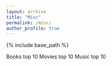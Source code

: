 ```yaml
---
layout: archive
title: "Misc"
permalink: /misc/
author_profile: true
---
```


{% include base_path %}

Books top 10
Movies top 10
Music top 10
